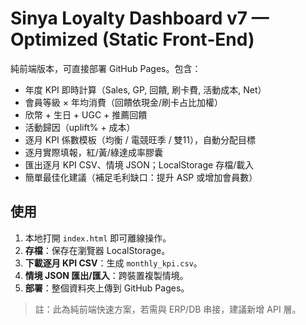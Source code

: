 # Sinya Loyalty Dashboard v7 — Optimized (Static Front‑End)

純前端版本，可直接部署 GitHub Pages。包含：
- 年度 KPI 即時計算（Sales, GP, 回饋, 刷卡費, 活動成本, Net）
- 會員等級 × 年均消費（回饋依現金/刷卡占比加權）
- 欣幣 + 生日 + UGC + 推薦回饋
- 活動歸因（uplift% + 成本）
- 逐月 KPI 係數模板（均衡 / 電競旺季 / 雙11），自動分配目標
- 逐月實際填報，紅/黃/綠達成率膠囊
- 匯出逐月 KPI CSV、情境 JSON；LocalStorage 存檔/載入
- 簡單最佳化建議（補足毛利缺口：提升 ASP 或增加會員數）

## 使用
1. 本地打開 `index.html` 即可離線操作。
2. **存檔**：保存在瀏覽器 LocalStorage。
3. **下載逐月 KPI CSV**：生成 `monthly_kpi.csv`。
4. **情境 JSON 匯出/匯入**：跨裝置複製情境。
5. **部署**：整個資料夾上傳到 GitHub Pages。

> 註：此為純前端快速方案，若需與 ERP/DB 串接，建議新增 API 層。
